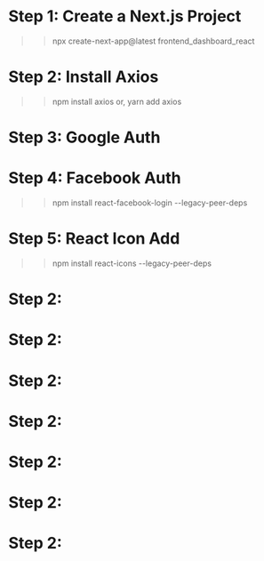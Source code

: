 # Step 1: Create a Next.js Project
>> npx create-next-app@latest frontend_dashboard_react

# Step 2: Install Axios
>> npm install axios
or, 
>> yarn add axios

# Step 3: Google Auth
>> 

# Step 4: Facebook Auth
>> npm install react-facebook-login --legacy-peer-deps

# Step 5: React Icon Add
>> npm install react-icons --legacy-peer-deps

# Step 2:
# Step 2:
# Step 2:
# Step 2:
# Step 2:
# Step 2:
# Step 2: